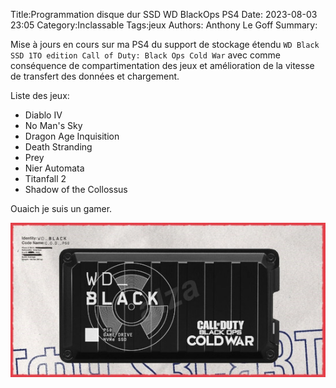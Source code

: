 Title:Programmation disque dur SSD WD BlackOps PS4
Date: 2023-08-03 23:05
Category:Inclassable
Tags:jeux
Authors: Anthony Le Goff
Summary:

Mise à jours en cours sur ma PS4 du support de stockage étendu `WD Black SSD 1TO edition Call of Duty: Black Ops Cold War` avec comme conséquence de compartimentation des jeux et amélioration de la vitesse de transfert des données et chargement.

Liste des jeux:

* Diablo IV
* No Man's Sky
* Dragon Age Inquisition
* Death Stranding
* Prey
* Nier Automata
* Titanfall 2
* Shadow of the Collossus

Ouaich je suis un gamer.

![wd black](images/wd_black.jpg)


